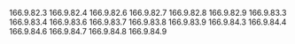 
166.9.82.3
166.9.82.4
166.9.82.6
166.9.82.7
166.9.82.8
166.9.82.9
166.9.83.3
166.9.83.4
166.9.83.6
166.9.83.7
166.9.83.8
166.9.83.9
166.9.84.3
166.9.84.4
166.9.84.6
166.9.84.7
166.9.84.8
166.9.84.9